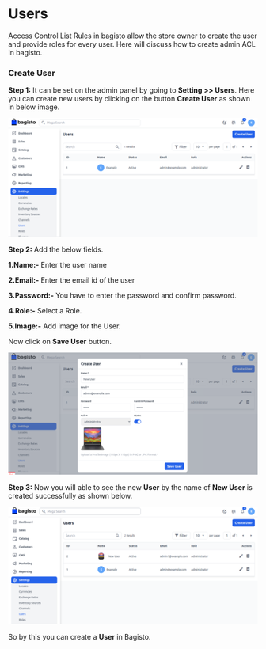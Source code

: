 # Users

Access Control List Rules in bagisto allow the store owner to create the user and provide roles for every user. Here will discuss how to create admin ACL in bagisto.

### Create User

**Step 1:** It can be set on the admin panel by going to **Setting >> Users**. Here you can create new users by clicking on the button **Create User** as shown in below image.

![user](../../assets/2.0/images/settings/user.png)

**Step 2:** Add the below fields.

**1.Name:-** Enter the user name

**2.Email:-** Enter the email id of the user

**3.Password:-** You have to enter the password and confirm password.

**4.Role:-** Select a Role.

**5.Image:-** Add image for the User.

Now click on **Save User** button.

![Create User](../../assets/2.0/images/settings/createUser.png)

**Step 3:** Now you will able to see the new **User** by the name of **New User** is created successfully as shown below.

![User Output](../../assets/2.0/images/settings/userOutput.png)

So by this you can create a **User** in Bagisto.

